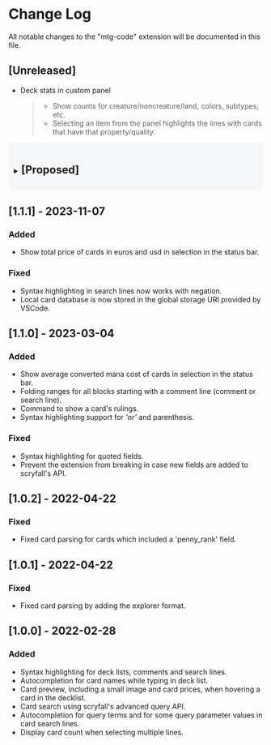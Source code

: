 # Change Log

All notable changes to the "mtg-code" extension will be documented in this file.

## [Unreleased]
<!-- The `blockquote`s under the `li` are just notes for development. They may or may not be included in the release's changelog. -->
- Deck stats in custom panel
  > * Show counts for creature/noncreature/land, colors, subtypes, etc.
  > * Selecting an item from the panel highlights the lines with cards that have that property/quality.

<!-- collapsible "proposed features" section -->
<style>
  details {
    --clr-bg: #B1C2D3;
    background-color: rgb(from var(--clr-bg) r g b / 0.1);
    padding: 0.75em;
    margin-bottom: 1em;
    summary h2 {
      display: inline-block;
    }
  }
</style>
<details>
<summary>

## [Proposed]
</summary>

### Add
- Recognition for deck files vs. scratch.
- Conversion between different deck formats.
- Deck legality checking
- Action to upload deck to deckbuilding site.
  > On success, append a comment to the deck file with a link to the online decklist, if possible.
- Action to open a scryfall search in the browser
- Action to open a card in Gatherer. (and other search engines? are there any?)
- Ability to set "search context" when deckbuilding
  > i.e. set options for `format`, `colors`, etc. that would be included in all searches made from the current deck file's editor.
- "Code Suggestion" actions (`Ctrl + .`) that would trigger searches for related cards.
  > Examples: Other red cards, Other 1 mv cards, Other cards with flying.
- Other deck views, i.e. show images in fanned-out stacks by mana cost with badges showing the number of copies of that card.
- Simplified deck probability info (probably another custom panel).
  > * Initially, this would ignore card draw, ramp, and other resource requirements (e.g. needing a creature to tap so the land makes mana of any color).
  > * The model should take into account if the land comes into play tapped.
  > * **Probabilities to compute:**
  >   * ***P**(drawing CARDNAME by turn X)*
  >   * ***P**(drawing CARDNAME by turn X && having enough mana to cast it)*
- Parse card info and replace the symbol text with the pictograph/svg.
  > * [Table of symbols](https://scryfall.com/docs/api/colors)
  > * [`/symbology` API](https://scryfall.com/docs/api/card-symbols/all)
- Localization settings: language, currency
- Card sorting actions
  > Intended for decklists

### Change
- Make the card info decorations in the editor less distracting (IMHO)
  > * Make the info on a "focused" card bright (i.e. line of current cursor or mouse hover). For all others (unfocused), turn the color alpha way down or hide it.
  > * Use a smaller font. Possibly show the info above the card name (like the "Search Cards," but not a button).
  >
  > Other possible changes:
  > * Settings to toggle showing card info only on focused line or on all lines.
  > * ***Alternative:*** Don't show card info in editor. Instead, show it in a custom "card info" panel.
  > * Perhaps having settings to select fields included in the inline info and also having a custom panel with all card details would make the most sense.
- Use a `HEAD` request with the `If-None-Match` header using a saved `ETag` to check for stale cached resources.

<!-- ### Deprecate -->

<!-- ### Remove -->

<!-- ### Fix -->

<!-- ### Security -->

</details>

## [1.1.1] - 2023-11-07
### Added
- Show total price of cards in euros and usd in selection in the status bar.

### Fixed
- Syntax highlighting in search lines now works with negation.
- Local card database is now stored in the global storage URI provided by VSCode.

## [1.1.0] - 2023-03-04
### Added
- Show average converted mana cost of cards in selection in the status bar.
- Folding ranges for all blocks starting with a comment line (comment or search line).
- Command to show a card's rulings.
- Syntax highlighting support for *'or'* and parenthesis.

### Fixed
- Syntax highlighting for quoted fields.
- Prevent the extension from breaking in case new fields are added to scryfall's API.

## [1.0.2] - 2022-04-22
### Fixed
- Fixed card parsing for cards which included a 'penny_rank' field.


## [1.0.1] - 2022-04-22
### Fixed
- Fixed card parsing by adding the explorer format.

## [1.0.0] - 2022-02-28
### Added
- Syntax highlighting for deck lists, comments and search lines.
- Autocompletion for card names while typing in deck list.
- Card preview, including a small image and card prices, when hovering a card in the decklist.
- Card search using scryfall's advanced query API.
- Autocompletion for query terms and for some query parameter values in card search lines.
- Display card count when selecting multiple lines.
